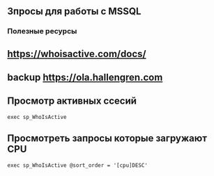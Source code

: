 ## Зпросы для работы с MSSQL 

### Полезные ресурсы 

## https://whoisactive.com/docs/
## backup https://ola.hallengren.com

## Просмотр активных ссесий 
```
exec sp_WhoIsActive 
```

## Просмотреть  запросы которые загружают CPU
```
exec sp_WhoIsActive @sort_order = '[cpu]DESC'
```
